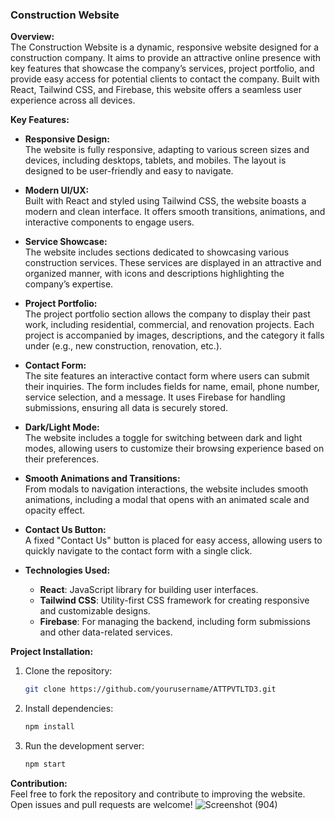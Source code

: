 
### **Construction Website**

**Overview:**  
The Construction Website is a dynamic, responsive website designed for a construction company. It aims to provide an attractive online presence with key features that showcase the company’s services, project portfolio, and provide easy access for potential clients to contact the company. Built with React, Tailwind CSS, and Firebase, this website offers a seamless user experience across all devices.

**Key Features:**

- **Responsive Design:**  
  The website is fully responsive, adapting to various screen sizes and devices, including desktops, tablets, and mobiles. The layout is designed to be user-friendly and easy to navigate.

- **Modern UI/UX:**  
  Built with React and styled using Tailwind CSS, the website boasts a modern and clean interface. It offers smooth transitions, animations, and interactive components to engage users.

- **Service Showcase:**  
  The website includes sections dedicated to showcasing various construction services. These services are displayed in an attractive and organized manner, with icons and descriptions highlighting the company’s expertise.

- **Project Portfolio:**  
  The project portfolio section allows the company to display their past work, including residential, commercial, and renovation projects. Each project is accompanied by images, descriptions, and the category it falls under (e.g., new construction, renovation, etc.).

- **Contact Form:**  
  The site features an interactive contact form where users can submit their inquiries. The form includes fields for name, email, phone number, service selection, and a message. It uses Firebase for handling submissions, ensuring all data is securely stored.

- **Dark/Light Mode:**  
  The website includes a toggle for switching between dark and light modes, allowing users to customize their browsing experience based on their preferences.

- **Smooth Animations and Transitions:**  
  From modals to navigation interactions, the website includes smooth animations, including a modal that opens with an animated scale and opacity effect.

- **Contact Us Button:**  
  A fixed "Contact Us" button is placed for easy access, allowing users to quickly navigate to the contact form with a single click.

- **Technologies Used:**  
  - **React**: JavaScript library for building user interfaces.
  - **Tailwind CSS**: Utility-first CSS framework for creating responsive and customizable designs.
  - **Firebase**: For managing the backend, including form submissions and other data-related services.

**Project Installation:**

1. Clone the repository:
   ```bash
   git clone https://github.com/yourusername/ATTPVTLTD3.git
   ```

2. Install dependencies:
   ```bash
   npm install
   ```

3. Run the development server:
   ```bash
   npm start
   ```

**Contribution:**  
Feel free to fork the repository and contribute to improving the website. Open issues and pull requests are welcome!
![Screenshot (904)](https://github.com/user-attachments/assets/48ee631c-7458-45fe-b1c9-cf6d0dc0fb16)

